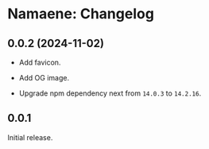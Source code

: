 # Namaene: Changelog


## 0.0.2 (2024-11-02)

- Add favicon.

- Add OG image.

- Upgrade npm dependency next from `14.0.3` to `14.2.16`.


## 0.0.1

Initial release.
